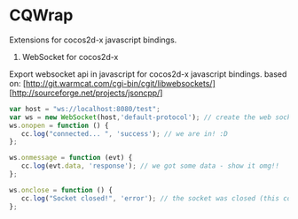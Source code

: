 CQWrap
==================

Extensions for cocos2d-x javascript bindings.

1. WebSocket for cocos2d-x

Export websocket api in javascript for cocos2d-x javascript bindings.
based on: 
[http://git.warmcat.com/cgi-bin/cgit/libwebsockets/]
[http://sourceforge.net/projects/jsoncpp/]

```js
var host = "ws://localhost:8080/test";
var ws = new WebSocket(host,'default-protocol'); // create the web socket
ws.onopen = function () {
   cc.log("connected... ", 'success'); // we are in! :D
};

ws.onmessage = function (evt) {
   cc.log(evt.data, 'response'); // we got some data - show it omg!!
};

ws.onclose = function () {
   cc.log("Socket closed!", 'error'); // the socket was closed (this could be an error or simply that there is no server)
};
```